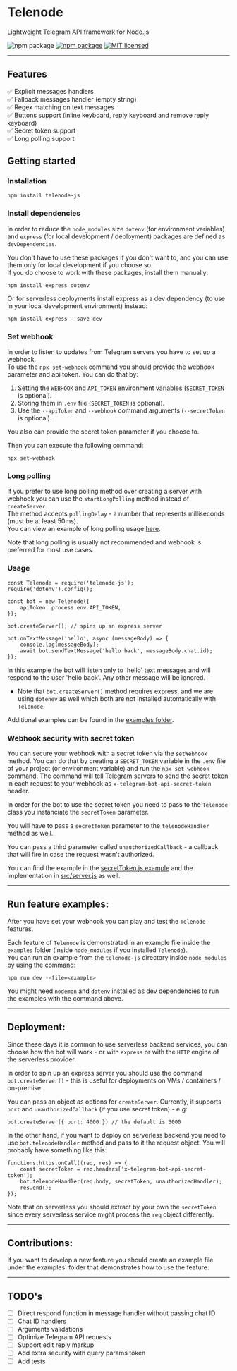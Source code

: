 # Telenode

Lightweight Telegram API framework for Node.js

![npm package](https://img.shields.io/badge/-grey?logo=telegram)
[![npm package](https://img.shields.io/npm/v/telenode-js?color=orange&logo=npm)](https://www.npmjs.org/package/telenode-js)
[![MIT licensed](https://img.shields.io/badge/license-MIT-green.svg)](https://raw.githubusercontent.com/NivEz/telenode/main/LICENSE)

---

## Features

✅ Explicit messages handlers
<br>
✅ Fallback messages handler (empty string)
<br>
✅ Regex matching on text messages
<br>
✅ Buttons support (inline keyboard, reply keyboard and remove reply keyboard)
<br>
✅ Secret token support
<br>
✅ Long polling support

## Getting started

### Installation

```
npm install telenode-js
```

### Install dependencies

In order to reduce the `node_modules` size `dotenv` (for environment variables) and `express` (for local development /
deployment) packages are defined as `devDependencies`.

You don't have to use these packages if you don't want to, and you can use them only for local development if you choose
so.
<br>
If you do choose to work with these packages, install them manually:

```
npm install express dotenv
```

Or for serverless deployments install express as a dev dependency (to use in your local development environment)
instead:

```
npm install express --save-dev
```

### Set webhook

In order to listen to updates from Telegram servers you have to set up a webhook.
<br>
To use the `npx set-webhook` command you should provide the webhook parameter and api token.
You can do that by:

1. Setting the `WEBHOOK` and `API_TOKEN` environment variables (`SECRET_TOKEN` is optional).
2. Storing them in `.env` file (`SECRET_TOKEN` is optional).
3. Use the `--apiToken` and `--webhook` command arguments (`--secretToken` is optional).

You also can provide the secret token parameter if you choose to.

Then you can execute the following command:

```
npx set-webhook
```

### Long polling

If you prefer to use long polling method over creating a server with webhook you can use the `startLongPolling` method instead of `createServer`.
<br>
The method accepts `pollingDelay` - a number that represents milliseconds (must be at least 50ms).
<br>
You can view an example of long polling usage [here](https://github.com/NivEz/telenode/tree/main/examples/long-polling.js).

Note that long polling is usually not recommended and webhook is preferred for most use cases.

### Usage

```
const Telenode = require('telenode-js');
require('dotenv').config();

const bot = new Telenode({
	apiToken: process.env.API_TOKEN,
});

bot.createServer(); // spins up an express server

bot.onTextMessage('hello', async (messageBody) => {
	console.log(messageBody);
	await bot.sendTextMessage('hello back', messageBody.chat.id);
});
```

In this example the bot will listen only to 'hello' text messages and will respond to the user 'hello back'. Any other
message will be ignored.

- Note that `bot.createServer()` method requires express, and we are using `dotenev` as well which both are not
  installed automatically with `Telenode`.

Additional examples can be found in the [examples folder](https://github.com/NivEz/telenode/tree/main/examples).

### Webhook security with secret token

You can secure your webhook with a secret token via the `setWebhook` method. You can do that by creating
a `SECRET_TOKEN` variable in the `.env` file of your project (or environment variable) and run the `npx set-webhook`
command. The command will
tell Telegram servers to send the secret token in each request to your webhook as `x-telegram-bot-api-secret-token`
header.

In order for the bot to use the secret token you need to pass to the `Telenode` class you instanciate the `secretToken`
parameter.

You will have to pass a `secretToken` parameter to the `telenodeHandler` method as well.

You can pass a third parameter called `unauthorizedCallback` - a callback that will fire in case the request wasn't
authorized.

You can find the example in
the [secretToken.js example](https://github.com/NivEz/telenode/tree/main/examples/secretToken.js) and the implementation
in [src/server.js](https://github.com/NivEz/telenode/tree/main/src/server.js) as well.

---

## Run feature examples:

After you have set your webhook you can play and test the `Telenode` features.

Each feature of `Telenode` is demonstrated in an example file inside the `examples` folder (inside `node_modules` if you
installed `Telenode`).
<br>
You can run an example from the `telenode-js` directory inside `node_modules` by using the command:

```
npm run dev --file=<example>
```

You might need `nodemon` and `dotenv` installed as dev dependencies to run the examples with the command above.

---

## Deployment:

Since these days it is common to use serverless backend services, you can choose how the bot will work - or
with `express` or with the `HTTP` engine of the serverless provider.

In order to spin up an express server you should use the command `bot.createServer()` - this is useful for deployments
on VMs / containers / on-premise.

You can pass an object as options for `createServer`. Currently, it supports `port` and `unauthorizedCallback` (if you
use secret token) - e.g:

```
bot.createServer({ port: 4000 }) // the default is 3000
```

In the other hand, if you want to deploy on serverless backend you need to use `bot.telenodeHandler` method and pass to
it the request object.
You will probably have something like this:

```
functions.https.onCall((req, res) => {
    const secretToken = req.headers['x-telegram-bot-api-secret-token'];
    bot.telenodeHandler(req.body, secretToken, unauthorizedHandler);
    res.end();
});
```

Note that on serverless you should extract by your own the `secretToken` since every serverless service might process
the `req` object differently.

---

## Contributions:

If you want to develop a new feature you should create an example file under the examples' folder that demonstrates how
to use the feature.

---

## TODO's

- [ ] Direct respond function in message handler without passing chat ID
- [ ] Chat ID handlers
- [ ] Arguments validations
- [ ] Optimize Telegram API requests
- [ ] Support edit reply markup
- [ ] Add extra security with query params token
- [ ] Add tests
